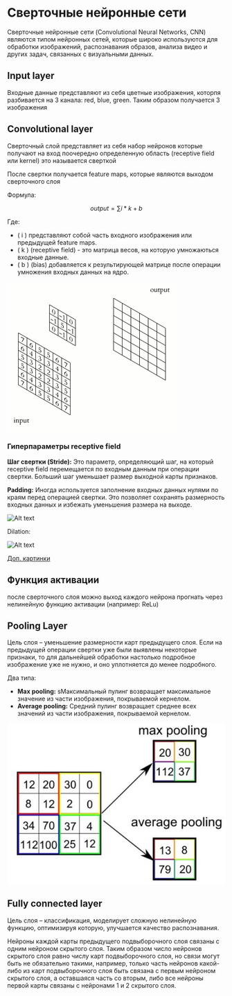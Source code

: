 # Сверточные нейронные сети

Сверточные нейронные сети (Convolutional Neural Networks, CNN) являются типом нейронных сетей, которые широко используются для обработки изображений, распознавания образов, анализа видео и других задач, связанных с визуальными данных.

## Input layer

Входные данные представляют из себя цветные изображения, которпя разбивается на 3 канала: red, blue, green. Таким образом получается 3 изображения


## Convolutional layer

Сверточный слой представляет из себя набор нейронов которые получают на вход поочередно определенную область (receptive field или kernel) это называется сверткой

После свертки получается feature maps, которые являются выходом сверточного слоя

Формула:

$$
output = \sum i * k + b
$$

Где:
- \( i \) представляют собой часть входного изображения или предыдущей feature maps.
- \( k \) (receptive field) - это матрица весов, на которую умножаються входные данные.
- \( b \) (bias) добавляется к результирующей матрице после операции умножения входных данных на ядро.

![Alt text](../images/34.gif)

### Гиперпараметры receptive field

**Шаг свертки (Stride):** Это параметр, определяющий шаг, на который receptive field перемещается по входным данным при операции свертки. Больший шаг уменьшает размер выходной карты признаков.

**Padding:** Иногда используется заполнение входных данных нулями по краям перед операцией свертки. Это позволяет сохранять размерность входных данных и избежать уменьшения размера на выходе.

![Alt text](https://github.com/vdumoulin/conv_arithmetic/raw/master/gif/padding_strides.gif)

Dilation:

![Alt text](https://github.com/vdumoulin/conv_arithmetic/raw/master/gif/dilation.gif)

[Доп. картинки](https://github.com/vdumoulin/conv_arithmetic?source=post_page-----3bd2b1164a53----------------------)

## Функция активации

после сверточного слоя можно выход каждого нейрона прогнать через нелинейную функцию активации (например: ReLu)

## Pooling Layer

Цель слоя – уменьшение размерности карт предыдущего слоя. Если на предыдущей операции свертки уже были выявлены некоторые признаки, то для дальнейшей обработки настолько подробное изображение уже не нужно, и оно уплотняется до менее подробного.

Два типа:

* **Max pooling:** sМаксимальный пулинг возвращает максимальное значение из части изображения, покрываемой кернелом.
* **Average pooling:** Средний пулинг возвращает среднее всех значений из части изображения, покрываемой кернелом.
  
![Alt text](../images/image9.png)

## Fully connected layer

Цель слоя – классификация, моделирует сложную нелинейную функцию, оптимизируя которую, улучшается качество распознавания.

Нейроны каждой карты предыдущего подвыборочного слоя связаны с одним нейроном скрытого слоя. Таким образом число нейронов скрытого слоя равно числу карт подвыборочного слоя, но связи могут быть не обязательно такими, например, только часть нейронов какой-либо из карт подвыборочного слоя быть связана с первым нейроном скрытого слоя, а оставшаяся часть со вторым, либо все нейроны первой карты связаны с нейронами 1 и 2 скрытого слоя.